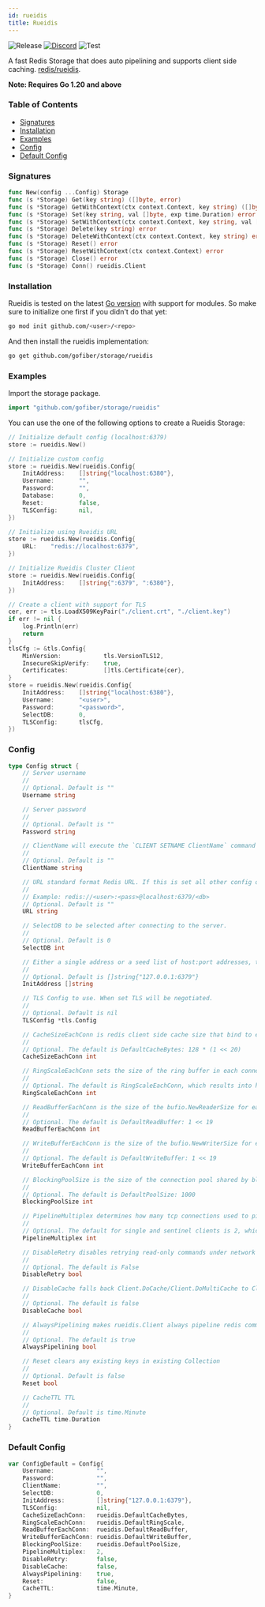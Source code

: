 ```yaml
---
id: rueidis
title: Rueidis
---
```


![Release](https://img.shields.io/github/v/tag/gofiber/storage?filter=rueidis*)
[![Discord](https://img.shields.io/discord/704680098577514527?style=flat&label=%F0%9F%92%AC%20discord&color=00ACD7)](https://gofiber.io/discord)
![Test](https://img.shields.io/github/actions/workflow/status/gofiber/storage/test-rueidis.yml?label=Tests)

A fast Redis Storage that does auto pipelining and supports client side caching. [redis/rueidis](https://github.com/redis/rueidis).

**Note: Requires Go 1.20 and above**

### Table of Contents

- [Signatures](#signatures)
- [Installation](#installation)
- [Examples](#examples)
- [Config](#config)
- [Default Config](#default-config)

### Signatures

```go
func New(config ...Config) Storage
func (s *Storage) Get(key string) ([]byte, error)
func (s *Storage) GetWithContext(ctx context.Context, key string) ([]byte, error)
func (s *Storage) Set(key string, val []byte, exp time.Duration) error
func (s *Storage) SetWithContext(ctx context.Context, key string, val []byte, exp time.Duration) error
func (s *Storage) Delete(key string) error
func (s *Storage) DeleteWithContext(ctx context.Context, key string) error
func (s *Storage) Reset() error
func (s *Storage) ResetWithContext(ctx context.Context) error
func (s *Storage) Close() error
func (s *Storage) Conn() rueidis.Client
```

### Installation
Rueidis is tested on the latest [Go version](https://golang.org/dl/) with support for modules. So make sure to initialize one first if you didn't do that yet:
```bash
go mod init github.com/<user>/<repo>
```
And then install the rueidis implementation:
```bash
go get github.com/gofiber/storage/rueidis
```

### Examples
Import the storage package.
```go
import "github.com/gofiber/storage/rueidis"
```

You can use the one of the following options to create a Rueidis Storage:
```go
// Initialize default config (localhost:6379)
store := rueidis.New()

// Initialize custom config 
store := rueidis.New(rueidis.Config{
    InitAddress:    []string{"localhost:6380"},
    Username:       "",
    Password:       "",
    Database:       0,
    Reset:          false,
    TLSConfig:      nil,
})

// Initialize using Rueidis URL
store := rueidis.New(rueidis.Config{
    URL:    "redis://localhost:6379",
})

// Initialize Rueidis Cluster Client
store := rueidis.New(rueidis.Config{
    InitAddress:    []string{":6379", ":6380"},
})

// Create a client with support for TLS
cer, err := tls.LoadX509KeyPair("./client.crt", "./client.key")
if err != nil {
	log.Println(err)
	return
}
tlsCfg := &tls.Config{
	MinVersion:            tls.VersionTLS12,
	InsecureSkipVerify:    true,
	Certificates:          []tls.Certificate{cer},
}
store = rueidis.New(rueidis.Config{
    InitAddress:    []string{"localhost:6380"},
    Username:       "<user>",
    Password:       "<password>",
    SelectDB:       0,
    TLSConfig:      tlsCfg,
})

```

### Config
```go
type Config struct {
	// Server username
	//
	// Optional. Default is ""
	Username string

	// Server password
	//
	// Optional. Default is ""
	Password string

	// ClientName will execute the `CLIENT SETNAME ClientName` command for each conn.
	//
	// Optional. Default is ""
	ClientName string

	// URL standard format Redis URL. If this is set all other config options, InitAddress, Username, Password, ClientName, and SelectDB have no effect.
	//
	// Example: redis://<user>:<pass>@localhost:6379/<db>
	// Optional. Default is ""
	URL string

	// SelectDB to be selected after connecting to the server.
	//
	// Optional. Default is 0
	SelectDB int

	// Either a single address or a seed list of host:port addresses, this enables FailoverClient and ClusterClient
	//
	// Optional. Default is []string{"127.0.0.1:6379"}
	InitAddress []string

	// TLS Config to use. When set TLS will be negotiated.
	//
	// Optional. Default is nil
	TLSConfig *tls.Config

	// CacheSizeEachConn is redis client side cache size that bind to each TCP connection to a single redis instance.
	//
	// Optional. The default is DefaultCacheBytes: 128 * (1 << 20)
	CacheSizeEachConn int

	// RingScaleEachConn sets the size of the ring buffer in each connection to (2 ^ RingScaleEachConn).
	//
	// Optional. The default is RingScaleEachConn, which results into having a ring of size 2^10 for each connection.
	RingScaleEachConn int

	// ReadBufferEachConn is the size of the bufio.NewReaderSize for each connection, default to DefaultReadBuffer (0.5 MiB).
	//
	// Optional. The default is DefaultReadBuffer: 1 << 19
	ReadBufferEachConn int

	// WriteBufferEachConn is the size of the bufio.NewWriterSize for each connection, default to DefaultWriteBuffer (0.5 MiB).
	//
	// Optional. The default is DefaultWriteBuffer: 1 << 19
	WriteBufferEachConn int

	// BlockingPoolSize is the size of the connection pool shared by blocking commands (ex BLPOP, XREAD with BLOCK).
	//
	// Optional. The default is DefaultPoolSize: 1000
	BlockingPoolSize int

	// PipelineMultiplex determines how many tcp connections used to pipeline commands to one redis instance.
	//
	// Optional. The default for single and sentinel clients is 2, which means 4 connections (2^2).
	PipelineMultiplex int

	// DisableRetry disables retrying read-only commands under network errors
	//
	// Optional. The default is False
	DisableRetry bool

	// DisableCache falls back Client.DoCache/Client.DoMultiCache to Client.Do/Client.DoMulti
	//
	// Optional. The default is false
	DisableCache bool

	// AlwaysPipelining makes rueidis.Client always pipeline redis commands even if they are not issued concurrently.
	//
	// Optional. The default is true
	AlwaysPipelining bool

	// Reset clears any existing keys in existing Collection
	//
	// Optional. Default is false
	Reset bool

	// CacheTTL TTL
	//
	// Optional. Default is time.Minute
	CacheTTL time.Duration
}
```

### Default Config
```go
var ConfigDefault = Config{
	Username:            "",
	Password:            "",
	ClientName:          "",
	SelectDB:            0,
	InitAddress:         []string{"127.0.0.1:6379"},
	TLSConfig:           nil,
	CacheSizeEachConn:   rueidis.DefaultCacheBytes,
	RingScaleEachConn:   rueidis.DefaultRingScale,
	ReadBufferEachConn:  rueidis.DefaultReadBuffer,
	WriteBufferEachConn: rueidis.DefaultWriteBuffer,
	BlockingPoolSize:    rueidis.DefaultPoolSize,
	PipelineMultiplex:   2,
	DisableRetry:        false,
	DisableCache:        false,
	AlwaysPipelining:    true,
	Reset:               false,
	CacheTTL:            time.Minute,
}
```
